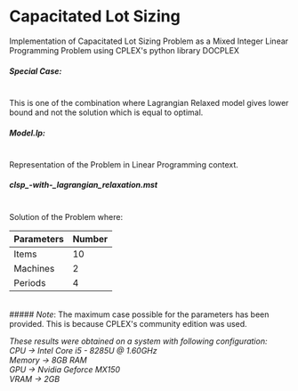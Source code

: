 # Capacitated Lot Sizing
Implementation of Capacitated Lot Sizing Problem as a Mixed Integer Linear Programming Problem using CPLEX's python library DOCPLEX

##### *Special Case:* 
<br/>This is one of the combination where Lagrangian Relaxed model gives lower bound and not the solution which is equal to optimal.

##### *Model.lp:*
<br/>Representation of the Problem in Linear Programming context.

##### *clsp_-with-_lagrangian_relaxation.mst*
<br/>Solution of the Problem where:

Parameters | Number
-----------|--------
Items  	 | 10
Machines | 2
Periods  | 4


<br/>##### *Note*: The maximum case possible for the parameters has been provided. This is because CPLEX's community edition was used. 

*These results were obtained on a system with following configuration:*<br/>
_CPU    -> Intel Core i5 - 8285U @ 1.60GHz<br/>
Memory -> 8GB RAM<br/>
GPU    -> Nvidia Geforce MX150<br/>
VRAM   -> 2GB <br/>_
